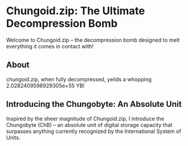 # Chungoid.zip: The Ultimate Decompression Bomb

Welcome to Chungoid.zip – the decompression bomb designed to melt everything it comes in contact with!

## About
chungoid.zip, when fully decompressed, yeilds a whopping 2.0282409598929305e+55 YB! 

## Introducing the Chungobyte: An Absolute Unit
Inspired by the sheer magnitude of Chungoid.zip, I introduce the Chungobyte (ChB) – an absolute unit of digital storage capacity that surpasses anything currently recognized by the International System of Units.
